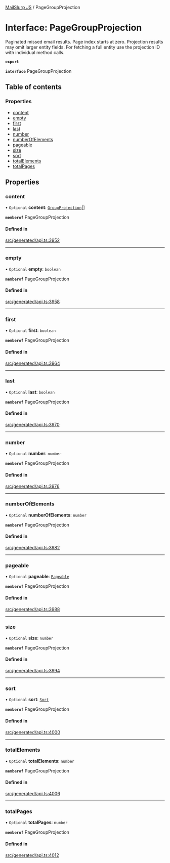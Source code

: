 [MailSlurp JS](../README.md) / PageGroupProjection

# Interface: PageGroupProjection

Paginated missed email results. Page index starts at zero. Projection results may omit larger entity fields. For fetching a full entity use the projection ID with individual method calls.

**`export`**

**`interface`** PageGroupProjection

## Table of contents

### Properties

- [content](PageGroupProjection.md#content)
- [empty](PageGroupProjection.md#empty)
- [first](PageGroupProjection.md#first)
- [last](PageGroupProjection.md#last)
- [number](PageGroupProjection.md#number)
- [numberOfElements](PageGroupProjection.md#numberofelements)
- [pageable](PageGroupProjection.md#pageable)
- [size](PageGroupProjection.md#size)
- [sort](PageGroupProjection.md#sort)
- [totalElements](PageGroupProjection.md#totalelements)
- [totalPages](PageGroupProjection.md#totalpages)

## Properties

### content

• `Optional` **content**: [`GroupProjection`](GroupProjection.md)[]

**`memberof`** PageGroupProjection

#### Defined in

[src/generated/api.ts:3952](https://github.com/mailslurp/mailslurp-client/blob/8c02983/src/generated/api.ts#L3952)

___

### empty

• `Optional` **empty**: `boolean`

**`memberof`** PageGroupProjection

#### Defined in

[src/generated/api.ts:3958](https://github.com/mailslurp/mailslurp-client/blob/8c02983/src/generated/api.ts#L3958)

___

### first

• `Optional` **first**: `boolean`

**`memberof`** PageGroupProjection

#### Defined in

[src/generated/api.ts:3964](https://github.com/mailslurp/mailslurp-client/blob/8c02983/src/generated/api.ts#L3964)

___

### last

• `Optional` **last**: `boolean`

**`memberof`** PageGroupProjection

#### Defined in

[src/generated/api.ts:3970](https://github.com/mailslurp/mailslurp-client/blob/8c02983/src/generated/api.ts#L3970)

___

### number

• `Optional` **number**: `number`

**`memberof`** PageGroupProjection

#### Defined in

[src/generated/api.ts:3976](https://github.com/mailslurp/mailslurp-client/blob/8c02983/src/generated/api.ts#L3976)

___

### numberOfElements

• `Optional` **numberOfElements**: `number`

**`memberof`** PageGroupProjection

#### Defined in

[src/generated/api.ts:3982](https://github.com/mailslurp/mailslurp-client/blob/8c02983/src/generated/api.ts#L3982)

___

### pageable

• `Optional` **pageable**: [`Pageable`](Pageable.md)

**`memberof`** PageGroupProjection

#### Defined in

[src/generated/api.ts:3988](https://github.com/mailslurp/mailslurp-client/blob/8c02983/src/generated/api.ts#L3988)

___

### size

• `Optional` **size**: `number`

**`memberof`** PageGroupProjection

#### Defined in

[src/generated/api.ts:3994](https://github.com/mailslurp/mailslurp-client/blob/8c02983/src/generated/api.ts#L3994)

___

### sort

• `Optional` **sort**: [`Sort`](Sort.md)

**`memberof`** PageGroupProjection

#### Defined in

[src/generated/api.ts:4000](https://github.com/mailslurp/mailslurp-client/blob/8c02983/src/generated/api.ts#L4000)

___

### totalElements

• `Optional` **totalElements**: `number`

**`memberof`** PageGroupProjection

#### Defined in

[src/generated/api.ts:4006](https://github.com/mailslurp/mailslurp-client/blob/8c02983/src/generated/api.ts#L4006)

___

### totalPages

• `Optional` **totalPages**: `number`

**`memberof`** PageGroupProjection

#### Defined in

[src/generated/api.ts:4012](https://github.com/mailslurp/mailslurp-client/blob/8c02983/src/generated/api.ts#L4012)
